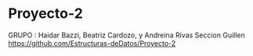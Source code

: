 # Proyecto-2

GRUPO : Haidar Bazzi, Beatriz Cardozo, y Andreina Rivas
Seccion Guillen
https://github.com/Estructuras-deDatos/Proyecto-2
